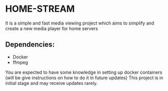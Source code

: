 <h1>HOME-STREAM</h1>
<p>It is a simple and fast media viewing project which aims to simplify and create a new media player for home servers</p>


<h2>Dependencies: </h2>
<ul>
  <li>Docker</li>
  <li>ffmpeg</li>
</ul>

You are expected to have some knowledge in setting up docker containers (will be give instructions on how to do it in future updates)
This project is in initial stage and may receive updates rarely. 
